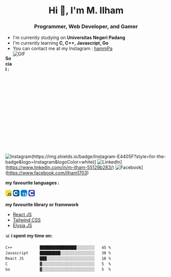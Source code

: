 <h1 align="center">Hi 👋, I'm M. Ilham</h1>
<h3 align="center">Programmer, Web Developer, and Gamer</h3>

- I'm currently studying on **Universitas Negeri Padang**
- I'm currently learning **C, C++, Javascript, Go**
- You can contact me at my Instagram : [hammPa](https://www.instagram.com/hammPa._)
  <img align="right" alt="GIF" src="https://github.com/abhisheknaiidu/abhisheknaiidu/blob/master/code.gif?raw=true" width="500" height="320" />

**Social :**

![Instagram](https://www.instagram.com/hammPa._)(https://img.shields.io/badge/Instagram-E4405F?style=for-the-badge&logo=Instagram&logoColor=white)]
![LinkedIn](https://img.shields.io/badge/linkedin-0A66C2?style=for-the-badge&logo=LinkedIn&logoColor=white)](https://www.linkedin.com/in/m-ilham-55129b283/)
![Facebook](https://img.shields.io/badge/Facebook-1877F2?style=for-the-badge&logo=Facebook&logoColor=white)](https://www.facebook.com/ilham1703)



**my favourite languages :**  

<code><img height="20" src="https://github.com/tandpfun/skill-icons/blob/main/icons/JavaScript.svg"></code>
<code><img height="20" src="https://github.com/tandpfun/skill-icons/blob/main/icons/CPP.svg"></code>
<code><img height="20" src="https://github.com/tandpfun/skill-icons/blob/main/icons/TypeScript.svg"></code>
<code><img height="20" src="https://github.com/tandpfun/skill-icons/blob/main/icons/C.svg"></code>

**my favourite library or framework**
- [React JS](https://github.com/tandpfun/skill-icons/blob/main/icons/React-Dark.svg)
- [Tailwind CSS](https://github.com/tandpfun/skill-icons/blob/main/icons/TailwindCSS-Dark.svg)
- [Elysia JS](https://github.com/tandpfun/skill-icons/blob/main/icons/Elysia-Light.svg)


📊 **i spent my time on:**
<!--START_SECTION:waka-->

```txt
C++            ████████████████░░░░░░░░   45 %
Javascript     █████████░░░░░░░░░░░░░░░   30 %
React JS       ███░░░░░░░░░░░░░░░░░░░░░   10 %
C              ▓░░░░░░░░░░░░░░░░░░░░░░░   5  %
Go             ▓░░░░░░░░░░░░░░░░░░░░░░░   5  %
```

<!--END_SECTION:waka-->


